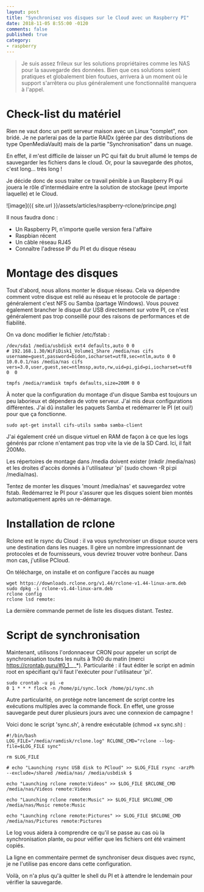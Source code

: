 ```yaml
---
layout: post
title: "Synchronisez vos disques sur le Cloud avec un Raspberry PI"
date: 2018-11-05 8:55:00 -0120
comments: false
published: true
category:
- raspberry
---
```


> Je suis assez frileux sur les solutions propriétaires comme les NAS pour la sauvegarde des données. Bien que ces solutions soient pratiques et globalement bien foutues, arrivera à un moment où le support s'arrêtera ou plus généralement une fonctionnalité manquera à l'appel.

# Check-list du matériel

Rien ne vaut donc un petit serveur maison avec un Linux "complet", non bridé. Je ne parlerai pas de la partie RAIDx (gérée par des distributions de type OpenMediaVault) mais de la partie "Synchronisation" dans un nuage.

En effet, il m'est difficile de laisser un PC qui fait du bruit allumé le temps de sauvegarder les fichiers dans le cloud. Or, pour la sauvegarde des photos, c'est long... très long ! 

Je décide donc de sous traiter ce travail pénible à un Raspberry PI qui jouera le rôle d'intermédiaire entre la solution de stockage (peut importe laquelle) et le Cloud.


![image]({{ site.url }}/assets/articles/raspberry-rclone/principe.png)

Il nous faudra donc :
  * Un Raspberry PI, n'importe quelle version fera l'affaire
  * Raspbian récent
  * Un câble réseau RJ45
  * Connaître l'adresse IP du PI et du disque réseau

# Montage des disques

Tout d'abord, nous allons monter le disque réseau. Cela va dépendre comment votre disque est relié au réseau et le protocole de partage : généralement c'est NFS ou Samba (partage Windows). Vous pouvez également brancher le disque dur USB directement sur votre PI, ce n'est généralement pas trop conseillé pour des raisons de performances et de fiabilité.

On va donc modifier le fichier /etc/fstab :


```shell
/dev/sda1 /media/usbdisk ext4 defaults,auto 0 0
# 192.168.1.30/WiFiDisk1_Volume1_Share /media/nas cifs username=guest,password=bidon,iocharset=utf8,sec=ntlm,auto 0 0
10.0.0.1/nas /media/nas cifs vers=3.0,user,guest,sec=ntlmssp,auto,rw,uid=pi,gid=pi,iocharset=utf8  0  0

tmpfs /media/ramdisk tmpfs defaults,size=200M 0 0
```

À noter que la configuration du montage d'un disque Samba est toujours un peu laborieux et dépendera de votre serveur. J'ai mis deux configurations différentes. J'ai dû installer les paquets Samba et redémarrer le PI (et oui!) pour que ça fonctionne.

```shell
sudo apt-get install cifs-utils samba samba-client
```

J'ai également créé un disque virtuel en RAM de façon à ce que les logs générés par rclone n'entament pas trop vite la vie de la SD Card. Ici, il fait 200Mo.

Les répertoires de montage dans /media doivent exister (mkdir /media/nas) et les droites d'accès donnés à l'utilisateur 'pi' (sudo chown -R pi:pi /media/nas).

Tentez de monter les disques 'mount /media/nas' et sauvegardez votre fstab. Redémarrez le PI pour s'assurer que les disques soient bien montés automatiquement après un re-démarrage.

# Installation de rclone

Rclone est le rsync du Cloud : il va vous synchroniser un disque source vers une destination dans les nuages. Il gère un nombre impressionnant de protocoles et de fournisseurs, vous devriez trouver votre bonheur. Dans mon cas, j'utilise PCloud.

On télécharge, on installe et on configure l'accès au nuage

```shell
wget https://downloads.rclone.org/v1.44/rclone-v1.44-linux-arm.deb
sudo dpkg -i rclone-v1.44-linux-arm.deb 
rclone config
rclone lsd remote:
```

La dernière commande permet de liste les disques distant. Testez.

# Script de synchronisation

Maintenant, utilisons l'ordonnaceur CRON pour appeler un script de synchronisation toutes les nuits à 1h00 du matin (merci https://crontab.guru/#0_1_*_*_*). Particularité : il faut éditer le script en admin root en spécifiant qu'il faut l'exécuter pour l'utilisateur 'pi'.

```shell
sudo crontab -u pi -e
0 1 * * * flock -n /home/pi/sync.lock /home/pi/sync.sh
```

Autre particularité, on protège notre lancement de script contre les exécutions multiples avec la commande flock. En effet, une grosse sauvegarde peut durer plusieurs jours avec une connexion de campagne !

Voici donc le script 'sync.sh', à rendre exécutable (chmod +x sync.sh) :

```shell
#!/bin/bash
LOG_FILE="/media/ramdisk/rclone.log" RCLONE_CMD="rclone --log-file=$LOG_FILE sync"

rm $LOG_FILE

# echo "Launching rsync USB disk to PCloud" >> $LOG_FILE rsync -arzPh --exclude=/shared /media/nas/ /media/usbdisk $

echo "Launching rclone remote:Videos" >> $LOG_FILE $RCLONE_CMD /media/nas/Videos remote:Videos

echo "Launching rclone remote:Music" >> $LOG_FILE $RCLONE_CMD /media/nas/Music remote:Music

echo "Launching rclone remote:Pictures" >> $LOG_FILE $RCLONE_CMD /media/nas/Pictures remote:Pictures
```

Le log vous aidera à comprendre ce qu'il se passe au cas où la synchronisation plante, ou pour véifier que les fichiers ont été vraiment copiés.

La ligne en commentaire permet de synchroniser deux disques avec rsync, je ne l'utilise pas encore dans cette configuration.

Voilà, on n'a plus qu'à quitter le shell du PI et à attendre le lendemain pour vérifier la sauvegarde.
